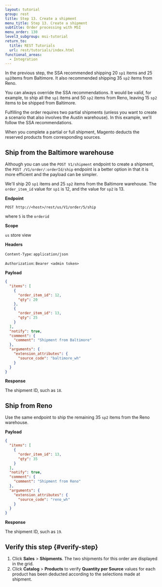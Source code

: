 ```yaml
---
layout: tutorial
group: rest
title: Step 13. Create a shipment
menu_title: Step 13. Create a shipment
subtitle: Order processing with MSI
menu_order: 130
level3_subgroup: msi-tutorial
return_to:
  title: REST Tutorials
  url: rest/tutorials/index.html
functional_areas:
  - Integration
---
```


In the previous step, the SSA recommended shipping 20 `sp1` items and 25 `sp2`items from Baltimore. It also recommended shipping 35 `sp2` items from Reno.

You can always override the SSA recommendations. It would be valid, for example, to ship all the `sp1` items and 50 `sp2` items from Reno, leaving 15 `sp2` items to be shipped from Baltimore.

Fulfilling the order requires two partial shipments (unless you want to create a scenario that also involves the Austin warehouse). In this example, we'll follow the SSA recommendations.

When you complete a partial or full shipment, Magento deducts the reserved products from corresponding sources.

## Ship from the Baltimore warehouse

Although you can use the `POST V1/shipment` endpoint to create a shipment, the `POST /V1/order/:orderId/ship` endpoint is a better option in that it is more efficient and the payload can be simpler.

We'll ship 20 `sp1` items and 25 `sp2` items from the Baltimore warehouse. The `order_item_id` value for `sp1` is 12, and the value for `sp2` is 13.

**Endpoint**

`POST http://<host>/rest/us/V1/order/5/ship`

where `5` is the `orderid`

**Scope**

`us` store view

**Headers**


`Content-Type`: `application/json`

`Authorization`: `Bearer <admin token>`

**Payload**

``` json
{
  "items": [
    {
      "order_item_id": 12,
      "qty": 20
    },
    {
      "order_item_id": 13,
      "qty": 25
    }
  ],
  "notify": true,
  "comment": {
    "comment": "Shipment from Baltimore"
  },
  "arguments": {
    "extension_attributes": {
      "source_code": "baltimore_wh"
    }
  }
}
```

**Response**

The shipment ID, such as `18`.

## Ship from Reno

Use the same endpoint to ship the remaining 35 `sp2` items from the Reno warehouse.

**Payload**

``` json
{
  "items": [
    {
      "order_item_id": 13,
      "qty": 35
    }
  ],
  "notify": true,
  "comment": {
    "comment": "Shipment from Reno"
  },
  "arguments": {
    "extension_attributes": {
      "source_code": "reno_wh"
    }
  }
}
```

**Response**

The shipment ID, such as `19`.


## Verify this step {#verify-step}

1. Click **Sales** > **Shipments**. The two shipments for this order are displayed in the grid.
2. Click **Catalog** > **Products** to verify **Quantity per Source** values for each product has been deducted according to the selections made at shipment.

